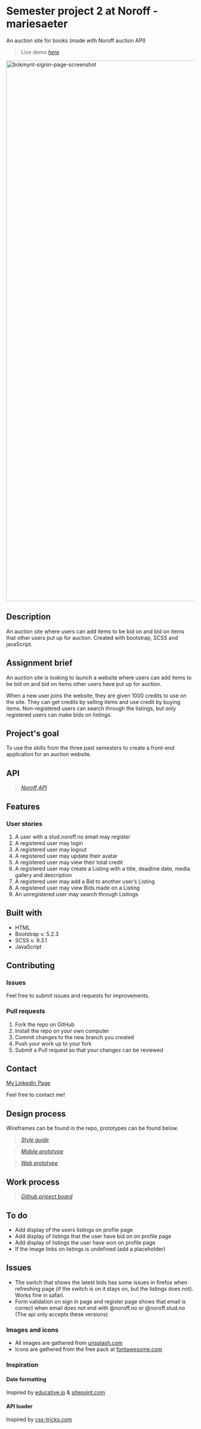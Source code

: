 # Semester project 2 at Noroff - mariesaeter

An auction site for books (made with Noroff auction API)

> Live demo [_here_](https://bokmynt.netlify.app)

<img width="1440" alt="bokmynt-signin-page-screenshot" src="https://user-images.githubusercontent.com/96269610/239764857-6574ba55-0d0f-49a5-b336-12c9ebdec58d.png">

## Description
An auction site where users can add items to be bid on and bid on items that other users put up for auction. Created with bootstrap, SCSS and javaScript.

## Assignment brief
An auction site is looking to launch a website where users can add items to be bid on and bid on items other users have put up for auction.

When a new user joins the website, they are given 1000 credits to use on the site. They can get credits by selling items and use credit by buying items. Non-registered users can search through the listings, but only registered users can make bids on listings.

## Project's goal
To use the skills from the three past semesters to create a front-end application for an auction website.

## API
> [_Noroff API_](https://docs.noroff.dev/auctionhouse-endpoints/authentication)

## Features
### User stories
1. A user with a stud.noroff.no email may register
2. A registered user may login
3. A registered user may logout
4. A registered user may update their avatar
5. A registered user may view their total credit
6. A registered user may create a Listing with a title, deadline date, media gallery and description
7. A registered user may add a Bid to another user’s Listing
8. A registered user may view Bids made on a Listing
9. An unregistered user may search through Listings


## Built with
- HTML
- Bootstrap v. 5.2.3
- SCSS v. 9.3.1
- JavaScript

 ## Contributing
 ### Issues
 Feel free to submit issues and requests for improvements.

 ### Pull requests

 1. Fork the repo on GitHub
 2. Install the repo on your own computer
 3. Commit changes to the new branch you created
 4. Push your work up to your fork
 5. Submit a Pull request so that your changes can be reviewed

 ## Contact

 [My LinkedIn Page](www.linkedin.com/in/marie-sæter-954821207)

 Feel free to contact me!
 
  ## Design process
 Wireframes can be found in the repo, prototypes can be found below.
 
 > [_Style guide_](https://xd.adobe.com/view/43874fae-749b-434a-b28d-3c583b746be1-16d4/)
 
 > [_Mobile prototype_](https://xd.adobe.com/view/d68395fb-8264-413f-a727-f35d94729e79-83d0/)
 
 > [_Web prototype_](https://xd.adobe.com/view/fee00952-6eff-403b-840f-eb01a0aa8834-abb3/)

## Work process
> [_Github prjoect board_](https://github.com/users/mariesaeter/projects/4/views/2)

## To do
+ Add display of the users listings on profile page
+ Add display of listings that the user have bid on on profile page
+ Add display of listings the user have won on profile page
+ If the image links on listings is undefined (add a placeholder)

## Issues
+ The switch that shows the latest bids has some issues in firefox when refreshing page (if the switch is on it stays on, but the listings does not). Works fine in safari.
+ Form validation on sign in page and register page shows that email is correct when email does not end with @noroff.no or @noroff.stud.no (The api only accepts these versions)

 ### Images and icons
 + All images are gathered from [unsplash.com](https://unsplash.com)
 + Icons are gathered from the free pack at [fontawesome.com](https://fontawesome.com)

 ### Inspiration
 #### Date formatting 
 Inspired by [educative.io](https://www.educative.io/answers/how-to-create-a-countdown-timer-using-javascript) & [sitepoint.com](https://www.sitepoint.com/build-javascript-countdown-timer-no-dependencies/)
 
 #### API loader
 Inspired by [css-tricks.com](https://css-tricks.com/single-element-loaders-the-dots/)
